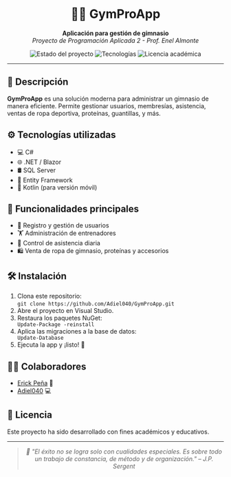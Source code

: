 <h1 align="center">🏋️‍♂️ GymProApp</h1>

<p align="center">
  <strong>Aplicación para gestión de gimnasio</strong><br>
  <em>Proyecto de Programación Aplicada 2 - Prof. Enel Almonte</em>
</p>

<p align="center">
  <img src="https://img.shields.io/badge/Estado-En%20Desarrollo-yellow" alt="Estado del proyecto">
  <img src="https://img.shields.io/badge/Tech-C%23%20%7C%20Blazor%20%7C%20Kotlin-blueviolet" alt="Tecnologías">
  <img src="https://img.shields.io/badge/License-Académico-blue" alt="Licencia académica">
</p>

<hr>

<h2>📱 Descripción</h2>
<p>
  <strong>GymProApp</strong> es una solución moderna para administrar un gimnasio de manera eficiente. Permite gestionar usuarios, membresías, asistencia, ventas de ropa deportiva, proteínas, guantillas, y más.
</p>

<h2>⚙️ Tecnologías utilizadas</h2>
<ul>
  <li>💻 C#</li>
  <li>🌐 .NET / Blazor</li>
  <li>🛢️ SQL Server</li>
  <li>🧠 Entity Framework</li>
  <li>📱 Kotlin (para versión móvil)</li>
</ul>

<h2>🚀 Funcionalidades principales</h2>
<ul>
  <li>👤 Registro y gestión de usuarios</li>
  <li>🏋️ Administración de entrenadores</li>
  <li>📆 Control de asistencia diaria</li>
  <li>🛍️ Venta de ropa de gimnasio, proteínas y accesorios</li>
</ul>

<h2>🛠️ Instalación</h2>
<ol>
  <li>Clona este repositorio:<br>
    <code>git clone https://github.com/Adiel040/GymProApp.git</code>
  </li>
  <li>Abre el proyecto en Visual Studio.</li>
  <li>Restaura los paquetes NuGet:</li>
  <code>Update-Package -reinstall</code>
  <li>Aplica las migraciones a la base de datos:</li>
  <code>Update-Database</code>
  <li>Ejecuta la app y ¡listo! 🎉</li>
</ol>

<h2>👨‍💻 Colaboradores</h2>
<ul>
  <li><a href="https://github.com/erick21340">Erick Peña</a> 🧠</li>
  <li><a href="https://github.com/Adiel040">Adiel040</a> 💻</li>
</ul>

<h2>📄 Licencia</h2>
<p>Este proyecto ha sido desarrollado con fines académicos y educativos.</p>

<hr>

<blockquote align="center">
  <em>💬 "El éxito no se logra solo con cualidades especiales. Es sobre todo un trabajo de constancia, de método y de organización." – J.P. Sergent</em>
</blockquote>
